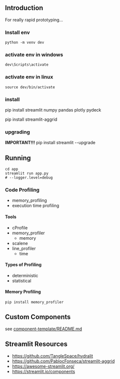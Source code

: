 ## Introduction

For really rapid prototyping...


### Install env
```
python -m venv dev
```

### activate env in windows

```
dev\Scripts\activate
```
### activate env in linux

```
source dev/bin/activate 
```


### install

pip install streamlit numpy pandas plotly pydeck

pip install streamlit-aggrid

### upgrading

**IMPORTANT!!!** pip install streamlit --upgrade

## Running

```
cd app
streamlit run app.py
# --logger.level=debug
```


### Code Profiling
- memory_profiling
- execution time profiling

#### Tools
- cProfile
- memory_profiler
  - memory
- scalene
- line_profiler
  - time

#### Types of Profiling
- deterministic
- statistical

#### Memory Profiling
```
pip install memory_profiler
```

## Custom Components

see [component-template/README.md](component-template/README.md)


## Streamlit Resources

- https://github.com/TangleSpace/hydralit
- https://github.com/PablocFonseca/streamlit-aggrid
- https://awesome-streamlit.org/
- https://streamlit.io/components
